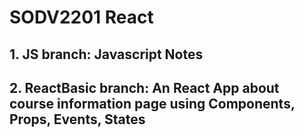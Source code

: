 # SODV2201 React
## 1. JS branch: Javascript Notes
## 2. ReactBasic branch: An React App about course information page using Components, Props, Events, States